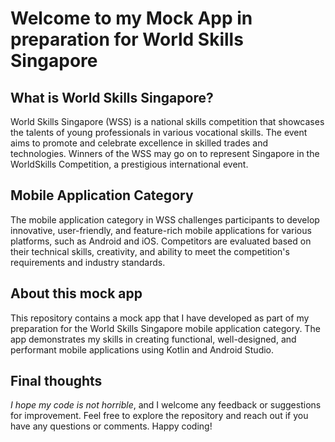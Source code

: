 # Welcome to my Mock App in preparation for World Skills Singapore
## What is World Skills Singapore?
World Skills Singapore (WSS) is a national skills competition that showcases the talents of young professionals in various vocational skills. The event aims to promote and celebrate excellence in skilled trades and technologies. Winners of the WSS may go on to represent Singapore in the WorldSkills Competition, a prestigious international event.

## Mobile Application Category
The mobile application category in WSS challenges participants to develop innovative, user-friendly, and feature-rich mobile applications for various platforms, such as Android and iOS. Competitors are evaluated based on their technical skills, creativity, and ability to meet the competition's requirements and industry standards.

## About this mock app
This repository contains a mock app that I have developed as part of my preparation for the World Skills Singapore mobile application category. The app demonstrates my skills in creating functional, well-designed, and performant mobile applications using Kotlin and Android Studio.

## Final thoughts
_I hope my code is not horrible_, and I welcome any feedback or suggestions for improvement. Feel free to explore the repository and reach out if you have any questions or comments. Happy coding!
